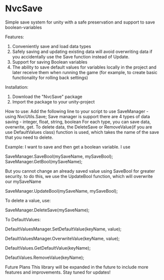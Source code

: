 # NvcSave
Simple save system for unity with a safe preservation and support to save boolean-variables

Features:
1. Conveniently save and load data types
2. Safely saving and updating existing data will avoid overwriting data if you accidentally use the Save function instead of Update.
3. Support for saving Boolean variables
4. The ability to save default values for variables locally in the project and later receive them when running the game (for example, to create basic functionality for rolling back settings)

Installation:
1. Download the "NvcSave" package
2. Import the package to your unity-project


How to use:
Add the following line to your script to use SaveManager - using NvcUtils.Save;
Save manager is support there are 4 types of data saving - integer, float, string, boolean
For each type, you can save data, overwrite, get.
To delete data, the DeleteSave or RemoveValue(if you are use DefaultValues class) function is used, which takes the name of the save that you need to delete.

Example:
I want to save and then get a boolean variable. I use

SaveManager.SaveBool(mySaveName, mySaveBool);
SaveManager.GetBool(mySaveName);

But you cannot change an already saved value using SaveBool for greater security. to do this, we use the UpdateBool function, which will overwrite our mySaveName

SaveManager.UpdateBool(mySaveName, mySaveBool);

To delete a value, use:

SaveManager.DeleteSave(mySaveName);

To DefaultValues:

DefaultValuesManager.SetDefaultValue(keyName, value);

DefaultValuesManager.OverwriteValue(keyName, value);

DefaultValues.GetDefaultValue(keyName);

DefautValues.RemoveValue(keyName);

Future Plans
This library will be expanded in the future to include more features and improvements. Stay tuned for updates!
